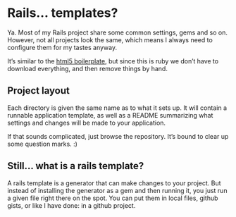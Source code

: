 Rails… templates?
=================
Ya. Most of my Rails project share some common settings, gems and so on. However, not all projects look the same, which means I always need to configure them for my tastes anyway.

It’s similar to the [html5 boilerplate](https://github.com/paulirish/html5-boilerplate), but since this is ruby we don’t have to download everything, and then remove things by hand.

Project layout
--------------
Each directory is given the same name as to what it sets up. It will contain a runnable application template, as well as a README summarizing what settings and changes will be made to your application.

If that sounds complicated, just browse the repository. It’s bound to clear up some question marks. :)

Still… what is a rails template?
----------------------------------
A rails template is a generator that can make changes to your project. But instead of installing the generator as a gem and then running it, you just run a given file right there on the spot. You can put them in local files, github gists, or like I have done: in a github project.